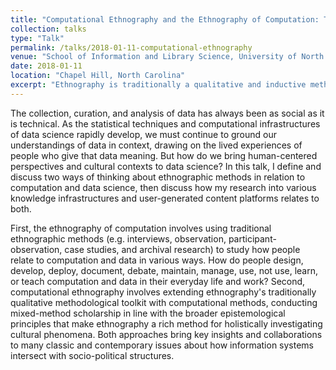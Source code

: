 ```yaml
---
title: "Computational Ethnography and the Ethnography of Computation: The Case for Context"
collection: talks
type: "Talk"
permalink: /talks/2018-01-11-computational-ethnography
venue: "School of Information and Library Science, University of North Carolina at Chapel Hill"
date: 2018-01-11
location: "Chapel Hill, North Carolina"
excerpt: "Ethnography is traditionally a qualitative and inductive methodology that is now widely used to holistically investigate people's lived experiences in and across cultures. In this talk, I define and discuss two ways of thinking about the role of ethnographic methods around computation, then discuss how my research relates to both."
---
```

The collection, curation, and analysis of data has always been as social as it is technical. As the statistical techniques and computational infrastructures of data science rapidly develop, we must continue to ground our understandings of data in context, drawing on the lived experiences of people who give that data meaning. But how do we bring human-centered perspectives and cultural contexts to data science? In this talk, I define and discuss two ways of thinking about ethnographic methods in relation to computation and data science, then discuss how my research into various knowledge infrastructures and user-generated content platforms relates to both. 

First, the ethnography of computation involves using traditional ethnographic methods (e.g. interviews, observation, participant-observation, case studies, and archival research) to study how people relate to computation and data in various ways. How do people design, develop, deploy, document, debate, maintain, manage, use, not use, learn, or teach computation and data in their everyday life and work? Second, computational ethnography involves extending ethnography's traditionally qualitative methodological toolkit with computational methods, conducting mixed-method scholarship in line with the broader epistemological principles that make ethnography a rich method for holistically investigating cultural phenomena. Both approaches bring key insights and collaborations to many classic and contemporary issues about how information systems intersect with socio-political structures.
